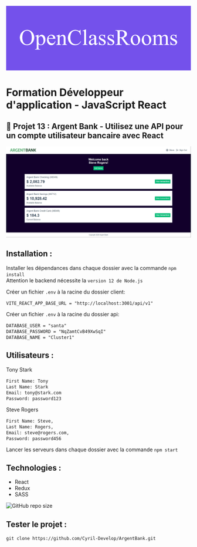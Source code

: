 ![formation](./assets/images/OpenClassRooms.png)

# Formation Développeur d'application - JavaScript React

## 📎 Projet 13 : Argent Bank - Utilisez une API pour un compte utilisateur bancaire avec React

![Alt text](assets/images/profile.png)

## Installation :

Installer les dépendances dans chaque dossier avec la commande `npm install`\
Attention le backend nécessite la `version 12 de Node.js`

Créer un fichier `.env` à la racine du dossier client:
```
VITE_REACT_APP_BASE_URL = "http://localhost:3001/api/v1"
```

Créer un fichier `.env` à la racine du dossier api:
```
DATABASE_USER = "santa"
DATABASE_PASSWORD = "NqZamtCvB49XwSqI"
DATABASE_NAME = "Cluster1"
```

## Utilisateurs :

Tony Stark

    First Name: Tony
    Last Name: Stark
    Email: tony@stark.com
    Password: password123

Steve Rogers

    First Name: Steve,
    Last Name: Rogers,
    Email: steve@rogers.com,
    Password: password456


Lancer les serveurs dans chaque dossier avec la commande `npm start`

## Technologies :

- React
- Redux
- SASS

![GitHub repo size](https://img.shields.io/github/repo-size/Cyril-Develop/ArgentBank?style=for-the-badge)

## Tester le projet :

```terminal
git clone https://github.com/Cyril-Develop/ArgentBank.git
```
